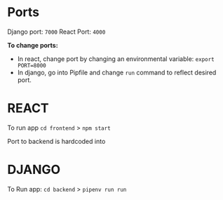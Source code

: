 # Ports
Django port: `7000`
React Port: `4000`

**To change ports:**
- In react, change port by changing an environmental variable: `export PORT=8000`
- In django, go into Pipfile and change `run` command to reflect desired port.

# REACT
To run app
`cd frontend` >
`npm start`

Port to backend is hardcoded into 

# DJANGO
To Run app:
`cd backend` >
`pipenv run run`